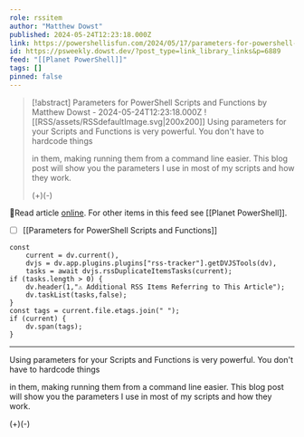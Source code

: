 ```yaml
---
role: rssitem
author: "Matthew Dowst"
published: 2024-05-24T12:23:18.000Z
link: https://powershellisfun.com/2024/05/17/parameters-for-powershell-scripts-and-functions/
id: https://psweekly.dowst.dev/?post_type=link_library_links&p=6889
feed: "[[Planet PowerShell]]"
tags: []
pinned: false
---
```


> [!abstract] Parameters for PowerShell Scripts and Functions by Matthew Dowst - 2024-05-24T12:23:18.000Z
> <span class="rss-image">![[RSS/assets/RSSdefaultImage.svg|200x200]]</span>
> Using parameters for your Scripts and Functions is very powerful. You don't have to hardcode things
> 
> in them, making running them from a command line easier. This blog post will show you the parameters I use in most of my scripts and how they work.
> 
> (+)(-)

🔗Read article [online](https://powershellisfun.com/2024/05/17/parameters-for-powershell-scripts-and-functions/). For other items in this feed see [[Planet PowerShell]].

- [ ] [[Parameters for PowerShell Scripts and Functions]]

~~~dataviewjs
const
    current = dv.current(),
	dvjs = dv.app.plugins.plugins["rss-tracker"].getDVJSTools(dv),
	tasks = await dvjs.rssDuplicateItemsTasks(current);
if (tasks.length > 0) {
	dv.header(1,"⚠ Additional RSS Items Referring to This Article");
    dv.taskList(tasks,false);
}
const tags = current.file.etags.join(" ");
if (current) {
	dv.span(tags);
}
~~~

- - -
Using parameters for your Scripts and Functions is very powerful. You don't have to hardcode things

in them, making running them from a command line easier. This blog post will show you the parameters I use in most of my scripts and how they work.

(+)(-)